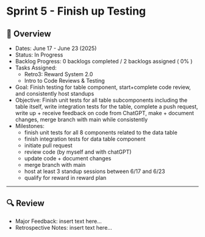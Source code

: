 # Sprint 5 - Finish up Testing

## 📝 Overview
* Dates: June 17 - June 23 (2025)
* Status: In Progress
* Backlog Progress: 0 backlogs completed / 2 backlogs assigned ( 0% )
* Tasks Assigned:
    * Retro3: Reward System 2.0
    * Intro to Code Reviews & Testing
* Goal: Finish testing for table component, start+complete code review, and consistently host standups
* Objective: Finish unit tests for all table subcomponents including the table itself, write integration tests for the table, complete a push request, write up + receive feedback on code from ChatGPT, make + document changes, merge branch with main while consistently
* Milestones:
    - finish unit tests for all 8 components related to the data table
    - finish integration tests for data table component
    - initiate pull request
    - review code (by myself and with chatGPT)
    - update code + document changes
    - merge branch with main
    - host at least 3 standup sessions between 6/17 and 6/23
    - qualify for reward in reward plan
--- 

## 🔍 Review
* Major Feedback: insert text here...
* Retrospective Notes: insert text here...